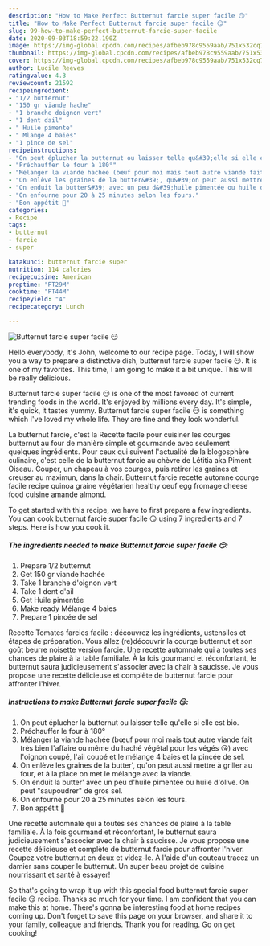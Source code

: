 ```yaml
---
description: "How to Make Perfect Butternut farcie super facile 😏"
title: "How to Make Perfect Butternut farcie super facile 😏"
slug: 99-how-to-make-perfect-butternut-farcie-super-facile
date: 2020-09-03T18:59:22.190Z
image: https://img-global.cpcdn.com/recipes/afbeb978c9559aab/751x532cq70/butternut-farcie-super-facile-😏-photo-principale-de-la-recette.jpg
thumbnail: https://img-global.cpcdn.com/recipes/afbeb978c9559aab/751x532cq70/butternut-farcie-super-facile-😏-photo-principale-de-la-recette.jpg
cover: https://img-global.cpcdn.com/recipes/afbeb978c9559aab/751x532cq70/butternut-farcie-super-facile-😏-photo-principale-de-la-recette.jpg
author: Lucile Reeves
ratingvalue: 4.3
reviewcount: 21592
recipeingredient:
- "1/2 butternut"
- "150 gr viande hache"
- "1 branche doignon vert"
- "1 dent dail"
- " Huile pimente"
- " Mlange 4 baies"
- "1 pince de sel"
recipeinstructions:
- "On peut éplucher la butternut ou laisser telle qu&#39;elle si elle est bio."
- "Préchauffer le four à 180°"
- "Mélanger la viande hachée (bœuf pour moi mais tout autre viande fait très bien l&#39;affaire ou même du haché végétal pour les végés 😘) avec l&#39;oignon coupé, l&#39;ail coupé et le mélange 4 baies et la pincée de sel."
- "On enlève les graines de la butter&#39;, qu&#39;on peut aussi mettre à griller au four, et à la place on met le mélange avec la viande."
- "On enduit la butter&#39; avec un peu d&#39;huile pimentée ou huile d&#39;olive. On peut &#34;saupoudrer&#34; de gros sel."
- "On enfourne pour 20 à 25 minutes selon les fours."
- "Bon appétit 🥰"
categories:
- Recipe
tags:
- butternut
- farcie
- super

katakunci: butternut farcie super 
nutrition: 114 calories
recipecuisine: American
preptime: "PT29M"
cooktime: "PT44M"
recipeyield: "4"
recipecategory: Lunch

---
```



![Butternut farcie super facile 😏](https://img-global.cpcdn.com/recipes/afbeb978c9559aab/751x532cq70/butternut-farcie-super-facile-😏-photo-principale-de-la-recette.jpg)

Hello everybody, it's John, welcome to our recipe page. Today, I will show you a way to prepare a distinctive dish, butternut farcie super facile 😏. It is one of my favorites. This time, I am going to make it a bit unique. This will be really delicious.

Butternut farcie super facile 😏 is one of the most favored of current trending foods in the world. It's enjoyed by millions every day. It's simple, it's quick, it tastes yummy. Butternut farcie super facile 😏 is something which I've loved my whole life. They are fine and they look wonderful.

La butternut farcie, c&#39;est la Recette facile pour cuisiner les courges butternut au four de manière simple et gourmande avec seulement quelques ingrédients. Pour ceux qui suivent l&#39;actualité de la blogosphère culinaire, c&#39;est celle de la butternut farcie au chèvre de Létitia aka Piment Oiseau. Couper, un chapeau à vos courges, puis retirer les graines et creuser au maximun, dans la chair. Butternut farcie recette automne courge facile recipe quinoa graine végétarien healthy oeuf egg fromage cheese food cuisine amande almond.


To get started with this recipe, we have to first prepare a few ingredients. You can cook butternut farcie super facile 😏 using 7 ingredients and 7 steps. Here is how you cook it.

<!--inarticleads1-->

##### The ingredients needed to make Butternut farcie super facile 😏:

1. Prepare 1/2 butternut
1. Get 150 gr viande hachée
1. Take 1 branche d&#39;oignon vert
1. Take 1 dent d&#39;ail
1. Get  Huile pimentée
1. Make ready  Mélange 4 baies
1. Prepare 1 pincée de sel


Recette Tomates farcies facile : découvrez les ingrédients, ustensiles et étapes de préparation. Vous allez (re)découvrir la courge butternut et son goût beurre noisette version farcie. Une recette automnale qui a toutes ses chances de plaire à la table familiale. À la fois gourmand et réconfortant, le butternut saura judicieusement s&#39;associer avec la chair à saucisse. Je vous propose une recette délicieuse et complète de butternut farcie pour affronter l&#39;hiver. 

<!--inarticleads2-->

##### Instructions to make Butternut farcie super facile 😏:

1. On peut éplucher la butternut ou laisser telle qu&#39;elle si elle est bio.
1. Préchauffer le four à 180°
1. Mélanger la viande hachée (bœuf pour moi mais tout autre viande fait très bien l&#39;affaire ou même du haché végétal pour les végés 😘) avec l&#39;oignon coupé, l&#39;ail coupé et le mélange 4 baies et la pincée de sel.
1. On enlève les graines de la butter&#39;, qu&#39;on peut aussi mettre à griller au four, et à la place on met le mélange avec la viande.
1. On enduit la butter&#39; avec un peu d&#39;huile pimentée ou huile d&#39;olive. On peut &#34;saupoudrer&#34; de gros sel.
1. On enfourne pour 20 à 25 minutes selon les fours.
1. Bon appétit 🥰


Une recette automnale qui a toutes ses chances de plaire à la table familiale. À la fois gourmand et réconfortant, le butternut saura judicieusement s&#39;associer avec la chair à saucisse. Je vous propose une recette délicieuse et complète de butternut farcie pour affronter l&#39;hiver. Coupez votre butternut en deux et videz-le. A l&#39;aide d&#39;un couteau tracez un damier sans couper le butternut. Un super beau projet de cuisine nourrissant et santé à essayer! 

So that's going to wrap it up with this special food butternut farcie super facile 😏 recipe. Thanks so much for your time. I am confident that you can make this at home. There's gonna be interesting food at home recipes coming up. Don't forget to save this page on your browser, and share it to your family, colleague and friends. Thank you for reading. Go on get cooking!
